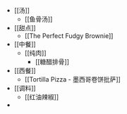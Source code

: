 - [[汤]]
	- [[鱼骨汤]]
- [[甜点]]
	- [[The Perfect Fudgy Brownie]]
- [[中餐]]
	- [[纯肉]]
		- [[糖醋排骨]]
- [[西餐]]
	- [[Tortilla Pizza - 墨西哥卷饼批萨]]
- [[调料]]
	- [[红油辣椒]]
-